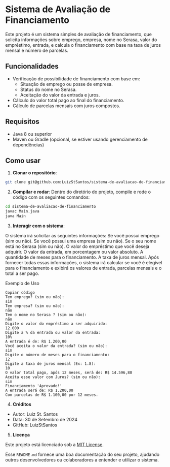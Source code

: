 # Sistema de Avaliação de Financiamento

Este projeto é um sistema simples de avaliação de financiamento, que solicita informações sobre emprego, empresa, nome no Serasa, valor do empréstimo, entrada, e calcula o financiamento com base na taxa de juros mensal e número de parcelas.

## Funcionalidades

- Verificação de possibilidade de financiamento com base em:
  - Situação de emprego ou posse de empresa.
  - Status do nome no Serasa.
  - Aceitação do valor da entrada e juros.
- Cálculo do valor total pago ao final do financiamento.
- Cálculo de parcelas mensais com juros compostos.

## Requisitos

- Java 8 ou superior
- Maven ou Gradle (opcional, se estiver usando gerenciamento de dependências)

## Como usar

1. **Clonar o repositório**:

```bash
git clone git@github.com:LuizStSantos/sistema-de-avaliacao-de-financiamento.git
```
2. **Compilar e rodar**:
Dentro do diretório do projeto, compile e rode o código com os seguintes comandos:

```bash
cd sistema-de-avaliacao-de-financiamento
javac Main.java
java Main
```

3. **Interagir com o sistema**:

O sistema irá solicitar as seguintes informações:
Se você possui emprego (sim ou não).
Se você possui uma empresa (sim ou não).
Se o seu nome está no Serasa (sim ou não).
O valor do empréstimo que você deseja adquirir.
O valor da entrada, em porcentagem ou valor absoluto.
A quantidade de meses para o financiamento.
A taxa de juros mensal.
Após fornecer todas essas informações, o sistema irá calcular se você é elegível para o financiamento e exibirá os valores de entrada, parcelas mensais e o total a ser pago.

Exemplo de Uso
```text
Copiar código
Tem emprego? (sim ou não):
sim
Tem empresa? (sim ou não):
não
Tem o nome no Serasa ? (sim ou não):
não
Digite o valor do empréstimo a ser adquirido:
12.000
Digite a % da entrada ou valor da entrada:
10%
A entrada é de: R$ 1.200,00
Você aceita o valor da entrada? (sim ou não):
sim
Digite o número de meses para o financiamento:
12
Digite a taxa de juros mensal (Ex: 1.8):
10
O valor total pago, após 12 meses, será de: R$ 14.596,80
Aceita esse valor com Juros? (sim ou não):
sim
Financiamento 'Aprovado!'
A entrada será de: R$ 1.200,00
Com parcelas de R$ 1.100,00 por 12 meses.
```

4. **Créditos**
- Autor: Luiz St. Santos
- Data: 30 de Setembro de 2024
- GitHub: LuizStSantos

5. **Licença**

Este projeto está licenciado sob a [MIT License](https://opensource.org/license/mit).

Esse `README.md` fornece uma boa documentação do seu projeto, ajudando outros desenvolvedores ou colaboradores a entender e utilizar o sistema.
